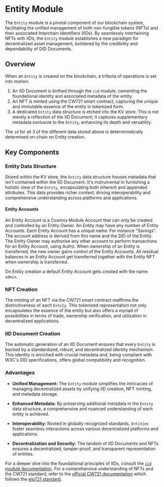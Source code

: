 # Entity Module

The `Entity` module is a pivotal component of our blockchain system, facilitating the unified management of both non-fungible tokens (NFTs) and their associated Interchain Identifiers (IIDs). By seamlessly intertwining NFTs with IIDs, the `Entity` module establishes a new paradigm for decentralized asset management, bolstered by the credibility and dependability of DID Documents.

## Overview

When an `Entity` is created on the blockchain, a trifecta of operations is set into motion:

1. An IID Document is birthed through the `iid` module, cementing the foundational identity and associated metadata of the entity.
2. An NFT is minted using the CW721 smart contract, capturing the unique and immutable essence of the entity in tokenized form.
3. A dedicated `Entity` data structure is etched into the KV store. This is not merely a reflection of the IID Document; it captures supplementary metadata exclusive to the `Entity`, enhancing its depth and versatility.

The `id` for all 3 of the different data stored above is deterministically determined on-chain on Entity creation.

## Key Components

### Entity Data Structure

Stored within the KV store, the `Entity` data structure houses metadata that isn't contained within the IID Document. It's instrumental in furnishing a holistic view of the `Entity`, encapsulating both inherent and appended attributes. This data provides richer context, driving interoperability and comprehensive understanding across platforms and applications.

#### Entity Accounts

An Entity Account is a Cosmos Module Account that can only be created and controlled by an Entity Owner. An Entity may have any number of Entity Accounts. Each Entity Account has a unique name. For instance “Savings”. The account address is derived from this name and the DID of the Entity. The Entity Owner may authorise any other account to perform transactions for an Entity Account, using Authz. When ownership of an Entity is transferred, the new owner gains control of the Entity Accounts. All residual balances in an Entity Account get transferred together with the Entity NFT when ownership is transferred.

On Entity creation a default Entity Account gets created with the name `admin`.

### NFT Creation

The minting of an NFT via the CW721 smart contract reaffirms the distinctiveness of each `Entity`. This tokenized representation not only encapsulates the essence of the entity but also offers a myriad of possibilities in terms of trade, ownership verification, and utilization in decentralized applications.

### IID Document Creation

The automatic generation of an IID Document ensures that every `Entity` is backed by a standardized, robust, and decentralized identity mechanism. This identity is enriched with crucial metadata and, being compliant with W3C's DID specifications, offers global compatibility and recognition.

### Advantages

- **Unified Management:** The `Entity` module simplifies the intricacies of managing decentralized assets by unifying IID creation, NFT minting, and metadata storage.
- **Enhanced Metadata:** By preserving additional metadata in the `Entity` data structure, a comprehensive and nuanced understanding of each entity is achieved.
- **Interoperability:** Rooted in globally recognized standards, `Entities` foster seamless interactions across various decentralized platforms and applications.

- **Decentralization and Security:** The tandem of IID Documents and NFTs ensures a decentralized, tamper-proof, and transparent representation of entities.

For a deeper dive into the foundational principles of IIDs, consult the [`iid` module documentation](/x/iid/spec/README.md). For a comprehensive understanding of NFTs and the CW721 standard, refer to the [official CW721 documentation](https://github.com/CosmWasm/cw-nfts/blob/main/packages/cw721/README.md) which follows the [eip721 standard](https://eips.ethereum.org/EIPS/eip-721).
